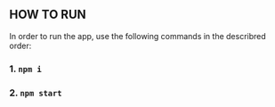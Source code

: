 ## HOW TO RUN

In order to run the app, use the following commands in the describred order:

### 1. `npm i`

### 2. `npm start`



